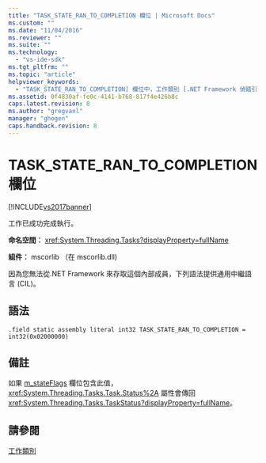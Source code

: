 ```yaml
---
title: "TASK_STATE_RAN_TO_COMPLETION 欄位 | Microsoft Docs"
ms.custom: ""
ms.date: "11/04/2016"
ms.reviewer: ""
ms.suite: ""
ms.technology: 
  - "vs-ide-sdk"
ms.tgt_pltfrm: ""
ms.topic: "article"
helpviewer_keywords: 
  - "TASK_STATE_RAN_TO_COMPLETION] 欄位中，工作類別 [.NET Framework 偵錯引擎]"
ms.assetid: 0f4830af-fe0c-4141-b768-817f4e426b8c
caps.latest.revision: 8
ms.author: "gregvanl"
manager: "ghogen"
caps.handback.revision: 8
---
```

# TASK_STATE_RAN_TO_COMPLETION 欄位
[!INCLUDE[vs2017banner](../../code-quality/includes/vs2017banner.md)]

工作已成功完成執行。  
  
 **命名空間︰** <xref:System.Threading.Tasks?displayProperty=fullName>  
  
 **組件︰** mscorlib （在 mscorlib.dll\)  
  
 因為您無法從.NET Framework 來存取這個內部成員，下列語法提供通用中繼語言 \(CIL\)。  
  
## 語法  
  
```  
.field static assembly literal int32 TASK_STATE_RAN_TO_COMPLETION = int32(0x02000000)  
```  
  
## 備註  
 如果 [m\_stateFlags](../../extensibility/debugger/m-stateflags-field.md) 欄位包含此值， <xref:System.Threading.Tasks.Task.Status%2A> 屬性會傳回 <xref:System.Threading.Tasks.TaskStatus?displayProperty=fullName>。  
  
## 請參閱  
 [工作類別](../../extensibility/debugger/task-class-internal-members.md)